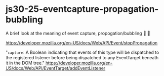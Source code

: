 # js30-25-eventcapture-propagation-bubbling
A brief look at the meaning of event capture, propogation/bubbling :non-potable_water:  :fishing_pole_and_fish: 


https://developer.mozilla.org/en-US/docs/Web/API/Event/stopPropagation


"`capture`: A Boolean indicating that events of this type will be dispatched to the registered listener 
before being dispatched to any EventTarget beneath it in the DOM tree."
https://developer.mozilla.org/en-US/docs/Web/API/EventTarget/addEventListener
